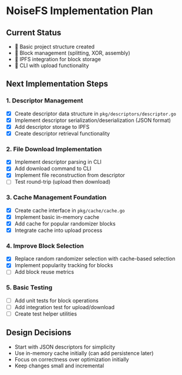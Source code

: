 # NoiseFS Implementation Plan

## Current Status
-  Basic project structure created
-  Block management (splitting, XOR, assembly)
-  IPFS integration for block storage
-  CLI with upload functionality

## Next Implementation Steps

### 1. Descriptor Management
- [x] Create descriptor data structure in `pkg/descriptors/descriptor.go`
- [x] Implement descriptor serialization/deserialization (JSON format)
- [x] Add descriptor storage to IPFS
- [x] Create descriptor retrieval functionality

### 2. File Download Implementation
- [x] Implement descriptor parsing in CLI
- [x] Add download command to CLI
- [x] Implement file reconstruction from descriptor
- [ ] Test round-trip (upload then download)

### 3. Cache Management Foundation
- [x] Create cache interface in `pkg/cache/cache.go`
- [x] Implement basic in-memory cache
- [x] Add cache for popular randomizer blocks
- [x] Integrate cache into upload process

### 4. Improve Block Selection
- [x] Replace random randomizer selection with cache-based selection
- [x] Implement popularity tracking for blocks
- [ ] Add block reuse metrics

### 5. Basic Testing
- [ ] Add unit tests for block operations
- [ ] Add integration test for upload/download
- [ ] Create test helper utilities

## Design Decisions
- Start with JSON descriptors for simplicity
- Use in-memory cache initially (can add persistence later)
- Focus on correctness over optimization initially
- Keep changes small and incremental